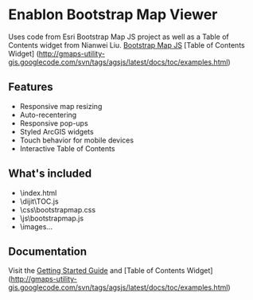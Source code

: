 # Enablon Bootstrap Map Viewer

Uses code from Esri Bootstrap Map JS project as well as a Table of Contents widget from Nianwei Liu.
[Bootstrap Map JS](http://esri.github.com/bootstrap-map-js/demo/index.html)
[Table of Contents Widget] (http://gmaps-utility-gis.googlecode.com/svn/tags/agsjs/latest/docs/toc/examples.html)


## Features

* Responsive map resizing
* Auto-recentering
* Responsive pop-ups
* Styled ArcGIS widgets
* Touch behavior for mobile devices
* Interactive Table of Contents

## What's included
* \index.html
* \dijit\TOC.js
* \css\bootstrapmap.css
* \js\bootstrapmap.js
* \images\...



## Documentation

Visit the [Getting Started Guide](http://esri.github.io/bootstrap-map-js/demo/index.html)
and [Table of Contents Widget] (http://gmaps-utility-gis.googlecode.com/svn/tags/agsjs/latest/docs/toc/examples.html)


